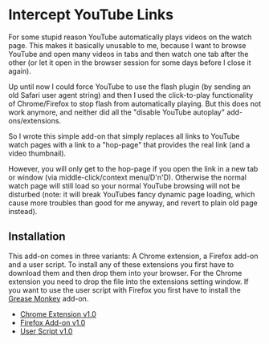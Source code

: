 Intercept YouTube Links
=======================

For some stupid reason YouTube automatically plays videos on the watch page.
This makes it basically unusable to me, because I want to browse YouTube and
open many videos in tabs and then watch one tab after the other (or let it open
in the browser session for some days before I close it again).

Up until now I could force YouTube to use the flash plugin (by sending an old
Safari user agent string) and then I used the click-to-play functionality of
Chrome/Firefox to stop flash from automatically playing. But this does not work
anymore, and neither did all the "disable YouTube autoplay" add-ons/extensions.

So I wrote this simple add-on that simply replaces all links to YouTube watch
pages with a link to a "hop-page" that provides the real link (and a video
thumbnail).

However, you will only get to the hop-page if you open the link in a new tab or
window (via middle-click/context menu/D'n'D). Otherwise the normal watch page
will still load so your normal YouTube browsing will not be disturbed (note: it
will break YouTubes fancy dynamic page loading, which cause more troubles than
good for me anyway, and revert to plain old page instead).

Installation
------------

This add-on comes in three variants: A Chrome extension, a Firefox add-on and
a user script. To install any of these extensions you first have to download
them and then drop them into your browser. For the Chrome extension you need
to drop the file into the extensions setting window. If you want to use the
user script with Firefox you first have to install the [Grease Monkey][1]
add-on.

 * [Chrome Extension v1.0](https://github.com/panzi/intercept-youtube-links/releases/download/v1.0/intercept-youtube-links.crx)
 * [Firefox Add-on v1.0](https://github.com/panzi/intercept-youtube-links/releases/download/v1.0/intercept-youtube-links.xpi)
 * [User Script v1.0](https://github.com/panzi/intercept-youtube-links/releases/download/v1.0/intercept-youtube-links.user.js)

[1]: https://addons.mozilla.org/en-US/firefox/addon/greasemonkey/
